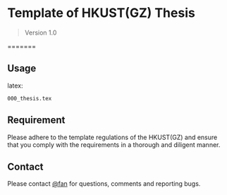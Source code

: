 # Template of HKUST(GZ) Thesis



> Version 1.0

=======


## Usage

latex:
```
000_thesis.tex

```



## Requirement
Please adhere to the template regulations of the HKUST(GZ) and ensure that you comply with the requirements in a thorough and diligent manner. 




## Contact
Please contact [@fan](https://github.com/luckyfan-cs) for questions, comments and reporting bugs.
